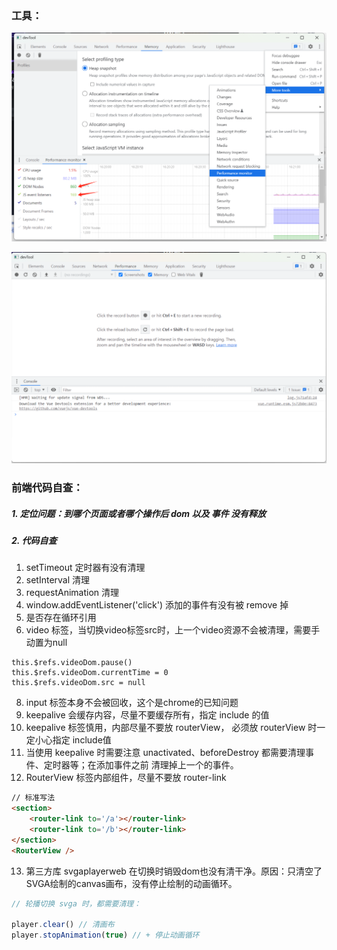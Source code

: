 ### 工具：
![alt text](image-1.png)

![alt text](image.png)

### 前端代码自查：

##### 1. 定位问题：到哪个页面或者哪个操作后 dom 以及 事件 没有释放

##### 2. 代码自查

1. setTimeout 定时器有没有清理
2. setInterval 清理
3. requestAnimation 清理
4. window.addEventListener('click') 添加的事件有没有被 remove 掉
5. 是否存在循环引用
6. video 标签，当切换video标签src时，上一个video资源不会被清理，需要手动置为null

```
this.$refs.videoDom.pause() 
this.$refs.videoDom.currentTime = 0 
this.$refs.videoDom.src = null
```

 8. input 标签本身不会被回收，这个是chrome的已知问题
 9. keepalive 会缓存内容，尽量不要缓存所有，指定 include 的值
 10. keepalive 标签慎用，内部尽量不要放 routerView， 必须放 routerView 时一定小心指定 include值
 11.  当使用 keepalive 时需要注意 unactivated、beforeDestroy 都需要清理事件、定时器等；在添加事件之前 清理掉上一个的事件。
 12. RouterView 标签内部组件，尽量不要放 router-link

```html
// 标准写法 
<section>
	<router-link to='/a'></router-link>    
	<router-link to='/b'></router-link> 
</section> 
<RouterView />
```

13. 第三方库 svgaplayerweb 在切换时销毁dom也没有清干净。原因：只清空了SVGA绘制的canvas画布，没有停止绘制的动画循环。

```js
// 轮播切换 svga 时，都需要清理：

player.clear() // 清画布
player.stopAnimation(true) // + 停止动画循环

```


